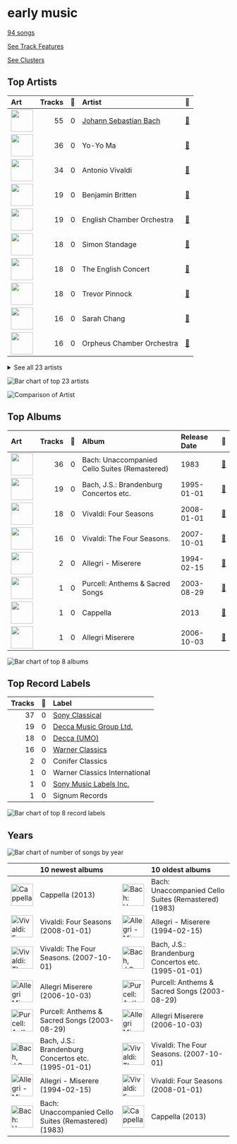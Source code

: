 # early music

[94 songs](tracks.md)

[See Track Features](audio_features.md)

[See Clusters](clusters/overview.md)

## Top Artists

| Art | Tracks | 💚 | Artist | 🔗 |
|:---|---:|---:|:---|:---|
| <img src="https://i.scdn.co/image/a2ec08fe69ecec2748fbc764aede8f1b03ae8f88" alt="" width="50" /> | 55 | 0 | [Johann Sebastian Bach](../../artists/johann_sebastian_bach/overview.md) | [🔗](https://open.spotify.com/artist/5aIqB5nVVvmFsvSdExz408) |
| <img src="https://i.scdn.co/image/ab6761610000e5ebfb0fcd51414e7bbe85e00b6f" alt="" width="50" /> | 36 | 0 | Yo-Yo Ma | [🔗](https://open.spotify.com/artist/5Dl3HXZjG6ZOWT5cV375lk) |
| <img src="https://i.scdn.co/image/9785700bae86f991f78183076861c7342a4bcf90" alt="" width="50" /> | 34 | 0 | Antonio Vivaldi | [🔗](https://open.spotify.com/artist/2QOIawHpSlOwXDvSqQ9YJR) |
| <img src="https://i.scdn.co/image/40eb3ffb36cd0c98ca76630260d09b0025be373d" alt="" width="50" /> | 19 | 0 | Benjamin Britten | [🔗](https://open.spotify.com/artist/7MJ1pB5d6Vjmzep2zQlorn) |
| <img src="https://i.scdn.co/image/ab6761610000e5ebd56134c89f7b5ccbd2a06ca1" alt="" width="50" /> | 19 | 0 | English Chamber Orchestra | [🔗](https://open.spotify.com/artist/2DO4p3CPDnInsJfg0jFfaF) |
| <img src="https://i.scdn.co/image/0a5c00ae5ecc0bd8687973a3b3321963821468ad" alt="" width="50" /> | 18 | 0 | Simon Standage | [🔗](https://open.spotify.com/artist/2jIBkRzVUboTbp05rJnKeT) |
| <img src="https://i.scdn.co/image/ab6761610000e5eb55b58d0ec2693200440f1f51" alt="" width="50" /> | 18 | 0 | The English Concert | [🔗](https://open.spotify.com/artist/2Oz3z7PPQUMU2KNYgcO1sA) |
| <img src="https://i.scdn.co/image/ab6772690000c46c7cafb5e9c143b1ed439824f6" alt="" width="50" /> | 18 | 0 | Trevor Pinnock | [🔗](https://open.spotify.com/artist/25mbgceDJKxXGP8c5FmC83) |
| <img src="https://i.scdn.co/image/0a9d5ec941fbc045b93f26370c18b8bf0a659708" alt="" width="50" /> | 16 | 0 | Sarah Chang | [🔗](https://open.spotify.com/artist/5duxfFAQVkDT9g261fKlMP) |
| <img src="https://i.scdn.co/image/ab6761610000e5ebae79cc231c0bde53d5ed1f5b" alt="" width="50" /> | 16 | 0 | Orpheus Chamber Orchestra | [🔗](https://open.spotify.com/artist/35pZsti1RSA5Zv98jAm8kX) |


<details>
<summary>See all 23 artists</summary>

| Art | Tracks | 💚 | Artist | 🔗 |
|:---|---:|---:|:---|:---|
| <img src="https://i.scdn.co/image/ab67616d0000b2732f0fda74a5a43a795c5b5663" alt="" width="50" /> | 3 | 0 | David Reichenberg | [🔗](https://open.spotify.com/artist/5xA5sW0D3BUAyL02XcDkYv) |
| <img src="https://i.scdn.co/image/ab67616d0000b27320949e635e974e73edeb7e32" alt="" width="50" /> | 3 | 0 | Elizabeth Wilcock | [🔗](https://open.spotify.com/artist/1OfYCRcS14pyRVrO0qTCbs) |
| <img src="https://i.scdn.co/image/ab67616d0000b273a68a328440fd75546e32b42c" alt="" width="50" /> | 2 | 0 | Gregorio Allegri | [🔗](https://open.spotify.com/artist/4I47QTluHCo2t2Gj6V7AIG) |
| <img src="https://i.scdn.co/image/ab6761610000e5ebb31012b4fbdb04b01943efb2" alt="" width="50" /> | 2 | 0 | The Choir Of Trinity College, Cambridge | [🔗](https://open.spotify.com/artist/3x8rZy1i6FwWOWKwfRT1Ab) |
| <img src="https://i.scdn.co/image/b1e56021e0af6da7c4dad6e677318c716f66a4c3" alt="" width="50" /> | 2 | 0 | Henry Purcell | [🔗](https://open.spotify.com/artist/3tMLo1k3iUo82coMLWXzxq) |
| <img src="https://i.scdn.co/image/7117adc3585d0c275a20343fd6e6d6824e622498" alt="" width="50" /> | 1 | 0 | Richard Marlow | [🔗](https://open.spotify.com/artist/7rrfp80BJeAa0lpBnNgRNK) |
| <img src="https://i.scdn.co/image/ebdcb255475d7204204576d18490994fb62a8413" alt="" width="50" /> | 1 | 0 | Capriccio Stravagante | [🔗](https://open.spotify.com/artist/7Hb8ewIvJmuQPAQ5MMVXJE) |
| <img src="https://i.scdn.co/image/ab6761610000e5ebe4536d632bb182e3f82baaaf" alt="" width="50" /> | 1 | 0 | The King's Singers | [🔗](https://open.spotify.com/artist/5lR7yDVN4z9kahOiUSlMhe) |
| <img src="https://i.scdn.co/image/ab67616d0000b273ee70d3962767cdb6757e9a2b" alt="" width="50" /> | 1 | 0 | Joseph Jennings | [🔗](https://open.spotify.com/artist/5A3ntUGTCKttzOwkoF9AUY) |
| <img src="https://i.scdn.co/image/ab6761610000e5eb07c9d549505f2fe573026810" alt="" width="50" /> | 1 | 0 | Chanticleer | [🔗](https://open.spotify.com/artist/4p6DfIA6NnKmWeRgDJPLT0) |
| <img src="https://i.scdn.co/image/e2930a243565b3a9675ef0943ba181f28c780109" alt="" width="50" /> | 1 | 0 | Skip Sempé | [🔗](https://open.spotify.com/artist/3DSclbx4DSkyIvouHCxHHZ) |
| <img src="https://i.scdn.co/image/a1cac87495158db597c9faa75279cc3e30067c83" alt="" width="50" /> | 1 | 0 | Josquin des Prez | [🔗](https://open.spotify.com/artist/31f23hmZawdqgp0sECAzE8) |
| <img src="https://i.scdn.co/image/ab6761610000e5eba1f2835ca8b0eba6b2159e8d" alt="" width="50" /> | 1 | 0 | Tenebrae | [🔗](https://open.spotify.com/artist/0vUnn6Eje2O5yxEj35touD) |

</details>


![Bar chart of top 23 artists](../../images/genres/early_music/artists.png)

![Comparison of Artist](../../images/genres/early_music/artists_comparison.png)
## Top Albums

| Art | Tracks | 💚 | Album | Release Date | 🔗 |
|:---|---:|---:|:---|:---|:---|
| <img src="https://i.scdn.co/image/ab67616d0000b273261feb89ee859b598bd34a97" alt="" width="50" /> | 36 | 0 | Bach: Unaccompanied Cello Suites (Remastered) | 1983 | [🔗](https://open.spotify.com/album/2OpnKgmVYPEN2GldgBponI) |
| <img src="https://i.scdn.co/image/ab67616d0000b27308f25ef15caf048a49a69ee5" alt="" width="50" /> | 19 | 0 | Bach, J.S.: Brandenburg Concertos etc. | 1995-01-01 | [🔗](https://open.spotify.com/album/11FzhwtOFCPB4vpgWo33xV) |
| <img src="https://i.scdn.co/image/ab67616d0000b273203bf132896e0a4be9638dda" alt="" width="50" /> | 18 | 0 | Vivaldi: Four Seasons | 2008-01-01 | [🔗](https://open.spotify.com/album/4Uc1Cus3I9LjkI2XwtQnfc) |
| <img src="https://i.scdn.co/image/ab67616d0000b273377b94c377eac47079799c28" alt="" width="50" /> | 16 | 0 | Vivaldi: The Four Seasons. | 2007-10-01 | [🔗](https://open.spotify.com/album/4YpaKMCcb65yOoee75UUOh) |
| <img src="https://i.scdn.co/image/ab67616d0000b273397c1f0c407ebd9a318b25fa" alt="" width="50" /> | 2 | 0 | Allegri - Miserere | 1994-02-15 | [🔗](https://open.spotify.com/album/6DXPSePAsqcD40WQsSnasD) |
| <img src="https://i.scdn.co/image/ab67616d0000b273609d14b25e86640a2a69c534" alt="" width="50" /> | 1 | 0 | Purcell: Anthems & Sacred Songs | 2003-08-29 | [🔗](https://open.spotify.com/album/7K8qhv7euF0xd6DiqoReDK) |
| <img src="https://i.scdn.co/image/ab67616d0000b2731b1e0c91400cbd009b42fb9e" alt="" width="50" /> | 1 | 0 | Cappella | 2013 | [🔗](https://open.spotify.com/album/3n6JxpdWnHkazMCQxKK5qI) |
| <img src="https://i.scdn.co/image/ab67616d0000b273173d17db2abbefa4569b4dca" alt="" width="50" /> | 1 | 0 | Allegri Miserere | 2006-10-03 | [🔗](https://open.spotify.com/album/3fvFlaBBbAFO0QCrSTbfaU) |

![Bar chart of top 8 albums](../../images/genres/early_music/albums.png)

## Top Record Labels

| Tracks | 💚 | Label |
|---:|---:|:---|
| 37 | 0 | [Sony Classical](../../labels/sony_classical/overview.md) |
| 19 | 0 | [Decca Music Group Ltd.](../../labels/decca_music_group_ltd_/overview.md) |
| 18 | 0 | [Decca (UMO)](../../labels/decca__umo_/overview.md) |
| 16 | 0 | [Warner Classics](../../labels/warner_classics/overview.md) |
| 2 | 0 | Conifer Classics |
| 1 | 0 | Warner Classics International |
| 1 | 0 | [Sony Music Labels Inc.](../../labels/sony_music_labels_inc_/overview.md) |
| 1 | 0 | Signum Records |

![Bar chart of top 8 record labels](../../images/genres/early_music/labels.png)

## Years

![Bar chart of number of songs by year](../../images/genres/early_music/years.png)

| ​ | 10 newest albums | ​​ | 10 oldest albums |
|:---|:---|:---|:---|
| <img src="https://i.scdn.co/image/ab67616d0000b2731b1e0c91400cbd009b42fb9e" alt="Cappella" width="50" /> | Cappella (2013) | <img src="https://i.scdn.co/image/ab67616d0000b273261feb89ee859b598bd34a97" alt="Bach: Unaccompanied Cello Suites (Remastered)" width="50" /> | Bach: Unaccompanied Cello Suites (Remastered) (1983) |
| <img src="https://i.scdn.co/image/ab67616d0000b273203bf132896e0a4be9638dda" alt="Vivaldi: Four Seasons" width="50" /> | Vivaldi: Four Seasons (2008-01-01) | <img src="https://i.scdn.co/image/ab67616d0000b273397c1f0c407ebd9a318b25fa" alt="Allegri - Miserere" width="50" /> | Allegri - Miserere (1994-02-15) |
| <img src="https://i.scdn.co/image/ab67616d0000b273377b94c377eac47079799c28" alt="Vivaldi: The Four Seasons." width="50" /> | Vivaldi: The Four Seasons. (2007-10-01) | <img src="https://i.scdn.co/image/ab67616d0000b27308f25ef15caf048a49a69ee5" alt="Bach, J.S.: Brandenburg Concertos etc." width="50" /> | Bach, J.S.: Brandenburg Concertos etc. (1995-01-01) |
| <img src="https://i.scdn.co/image/ab67616d0000b273173d17db2abbefa4569b4dca" alt="Allegri Miserere" width="50" /> | Allegri Miserere (2006-10-03) | <img src="https://i.scdn.co/image/ab67616d0000b273609d14b25e86640a2a69c534" alt="Purcell: Anthems &amp; Sacred Songs" width="50" /> | Purcell: Anthems & Sacred Songs (2003-08-29) |
| <img src="https://i.scdn.co/image/ab67616d0000b273609d14b25e86640a2a69c534" alt="Purcell: Anthems &amp; Sacred Songs" width="50" /> | Purcell: Anthems & Sacred Songs (2003-08-29) | <img src="https://i.scdn.co/image/ab67616d0000b273173d17db2abbefa4569b4dca" alt="Allegri Miserere" width="50" /> | Allegri Miserere (2006-10-03) |
| <img src="https://i.scdn.co/image/ab67616d0000b27308f25ef15caf048a49a69ee5" alt="Bach, J.S.: Brandenburg Concertos etc." width="50" /> | Bach, J.S.: Brandenburg Concertos etc. (1995-01-01) | <img src="https://i.scdn.co/image/ab67616d0000b273377b94c377eac47079799c28" alt="Vivaldi: The Four Seasons." width="50" /> | Vivaldi: The Four Seasons. (2007-10-01) |
| <img src="https://i.scdn.co/image/ab67616d0000b273397c1f0c407ebd9a318b25fa" alt="Allegri - Miserere" width="50" /> | Allegri - Miserere (1994-02-15) | <img src="https://i.scdn.co/image/ab67616d0000b273203bf132896e0a4be9638dda" alt="Vivaldi: Four Seasons" width="50" /> | Vivaldi: Four Seasons (2008-01-01) |
| <img src="https://i.scdn.co/image/ab67616d0000b273261feb89ee859b598bd34a97" alt="Bach: Unaccompanied Cello Suites (Remastered)" width="50" /> | Bach: Unaccompanied Cello Suites (Remastered) (1983) | <img src="https://i.scdn.co/image/ab67616d0000b2731b1e0c91400cbd009b42fb9e" alt="Cappella" width="50" /> | Cappella (2013) |